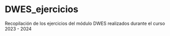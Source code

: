# DWES_ejercicios
Recopilación de los ejercicios del módulo DWES realizados durante el curso 2023 - 2024
